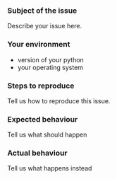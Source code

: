 ### Subject of the issue
Describe your issue here.

### Your environment
* version of your python
* your operating system


### Steps to reproduce
Tell us how to reproduce this issue.

### Expected behaviour
Tell us what should happen

### Actual behaviour
Tell us what happens instead
